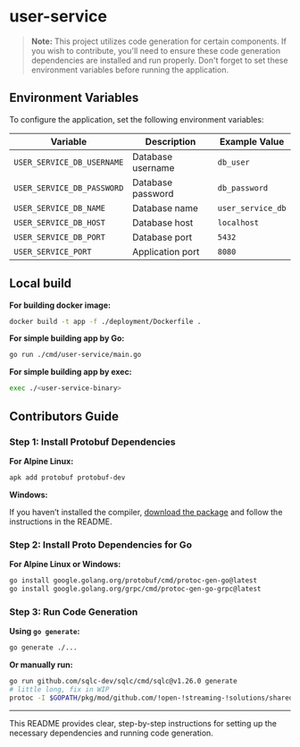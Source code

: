 # user-service

> **Note:** This project utilizes code generation for certain components.
> If you wish to contribute, you'll need to ensure these code generation dependencies are installed and run properly. 
> Don't forget to set these environment variables before running the application.

## Environment Variables

To configure the application, set the following environment variables:

| Variable                    | Description              | Example Value    |
|-----------------------------|--------------------------|------------------|
| `USER_SERVICE_DB_USERNAME`  | Database username        | `db_user`        |
| `USER_SERVICE_DB_PASSWORD`  | Database password        | `db_password`    |
| `USER_SERVICE_DB_NAME`      | Database name            | `user_service_db`|
| `USER_SERVICE_DB_HOST`      | Database host            | `localhost`      |
| `USER_SERVICE_DB_PORT`      | Database port            | `5432`           |
| `USER_SERVICE_PORT`         | Application port         | `8080`           |

## Local build

**For building docker image:**

```sh
docker build -t app -f ./deployment/Dockerfile . 
```

**For simple building app by Go:**

```sh
go run ./cmd/user-service/main.go
```

**For simple building app by exec:**

```sh
exec ./<user-service-binary>
```

## Contributors Guide

### Step 1: Install Protobuf Dependencies

**For Alpine Linux:**

```sh
apk add protobuf protobuf-dev
```

**Windows:**

If you haven’t installed the compiler, [download the package](https://protobuf.dev/downloads/) and follow the instructions in the README.

### Step 2: Install Proto Dependencies for Go

**For Alpine Linux or Windows:**

```sh
go install google.golang.org/protobuf/cmd/protoc-gen-go@latest
go install google.golang.org/grpc/cmd/protoc-gen-go-grpc@latest
```

### Step 3: Run Code Generation

**Using `go generate`:**

```sh
go generate ./...
```

**Or manually run:**

```sh
go run github.com/sqlc-dev/sqlc/cmd/sqlc@v1.26.0 generate
# little long, fix in WIP
protoc -I $GOPATH/pkg/mod/github.com/!open-!streaming-!solutions/shared/user-service@v0.0.0-20240726232231-b7b2469732b3/ --go_out=./pkg/proto --go_opt=paths=source_relative --go-grpc_out=./pkg/proto --go-grpc_opt=paths=source_relative $GOPATH/pkg/mod/github.com/!open-!streaming-!solutions/shared/user-service@v0.0.0-20240726232231-b7b2469732b3/user-service.proto
```

---

This README provides clear, step-by-step instructions for setting up the necessary dependencies and running code generation.